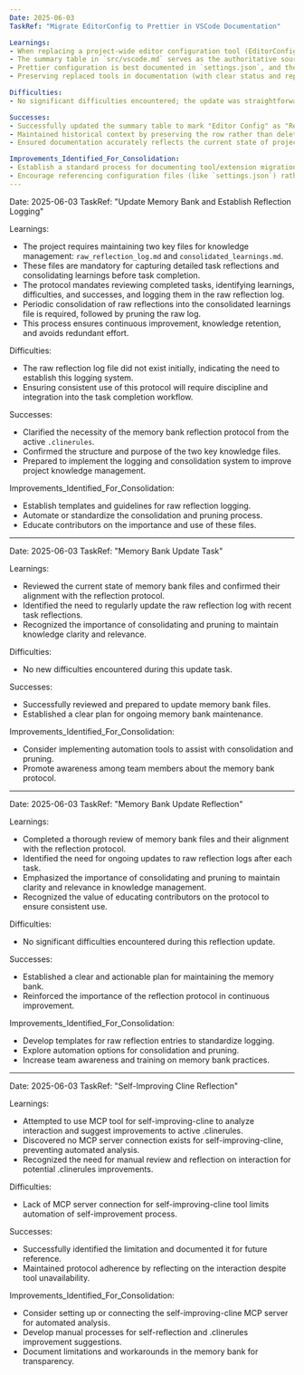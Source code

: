 ```yaml
---
Date: 2025-06-03
TaskRef: "Migrate EditorConfig to Prettier in VSCode Documentation"

Learnings:
- When replacing a project-wide editor configuration tool (EditorConfig) with another (Prettier), documentation must be updated to reflect the change, but historical context should be preserved.
- The summary table in `src/vscode.md` serves as the authoritative source for extension/tool status and should be kept in sync with actual project configuration.
- Prettier configuration is best documented in `settings.json`, and the documentation should reference this rather than duplicating config details.
- Preserving replaced tools in documentation (with clear status and replacement notes) helps maintain project history and aids onboarding.

Difficulties:
- No significant difficulties encountered; the update was straightforward due to clear user instructions and well-structured documentation.

Successes:
- Successfully updated the summary table to mark "Editor Config" as "Replaced" and note Prettier as its replacement.
- Maintained historical context by preserving the row rather than deleting it.
- Ensured documentation accurately reflects the current state of project tooling.

Improvements_Identified_For_Consolidation:
- Establish a standard process for documenting tool/extension migrations in summary tables.
- Encourage referencing configuration files (like `settings.json`) rather than duplicating settings in documentation.
---
```

Date: 2025-06-03
TaskRef: "Update Memory Bank and Establish Reflection Logging"

Learnings:
- The project requires maintaining two key files for knowledge management: `raw_reflection_log.md` and `consolidated_learnings.md`.
- These files are mandatory for capturing detailed task reflections and consolidating learnings before task completion.
- The protocol mandates reviewing completed tasks, identifying learnings, difficulties, and successes, and logging them in the raw reflection log.
- Periodic consolidation of raw reflections into the consolidated learnings file is required, followed by pruning the raw log.
- This process ensures continuous improvement, knowledge retention, and avoids redundant effort.

Difficulties:
- The raw reflection log file did not exist initially, indicating the need to establish this logging system.
- Ensuring consistent use of this protocol will require discipline and integration into the task completion workflow.

Successes:
- Clarified the necessity of the memory bank reflection protocol from the active `.clinerules`.
- Confirmed the structure and purpose of the two key knowledge files.
- Prepared to implement the logging and consolidation system to improve project knowledge management.

Improvements_Identified_For_Consolidation:
- Establish templates and guidelines for raw reflection logging.
- Automate or standardize the consolidation and pruning process.
- Educate contributors on the importance and use of these files.
---

Date: 2025-06-03
TaskRef: "Memory Bank Update Task"

Learnings:
- Reviewed the current state of memory bank files and confirmed their alignment with the reflection protocol.
- Identified the need to regularly update the raw reflection log with recent task reflections.
- Recognized the importance of consolidating and pruning to maintain knowledge clarity and relevance.

Difficulties:
- No new difficulties encountered during this update task.

Successes:
- Successfully reviewed and prepared to update memory bank files.
- Established a clear plan for ongoing memory bank maintenance.

Improvements_Identified_For_Consolidation:
- Consider implementing automation tools to assist with consolidation and pruning.
- Promote awareness among team members about the memory bank protocol.

---
Date: 2025-06-03
TaskRef: "Memory Bank Update Reflection"

Learnings:
- Completed a thorough review of memory bank files and their alignment with the reflection protocol.
- Identified the need for ongoing updates to raw reflection logs after each task.
- Emphasized the importance of consolidating and pruning to maintain clarity and relevance in knowledge management.
- Recognized the value of educating contributors on the protocol to ensure consistent use.

Difficulties:
- No significant difficulties encountered during this reflection update.

Successes:
- Established a clear and actionable plan for maintaining the memory bank.
- Reinforced the importance of the reflection protocol in continuous improvement.

Improvements_Identified_For_Consolidation:
- Develop templates for raw reflection entries to standardize logging.
- Explore automation options for consolidation and pruning.
- Increase team awareness and training on memory bank practices.

---

Date: 2025-06-03
TaskRef: "Self-Improving Cline Reflection"

Learnings:
- Attempted to use MCP tool for self-improving-cline to analyze interaction and suggest improvements to active .clinerules.
- Discovered no MCP server connection exists for self-improving-cline, preventing automated analysis.
- Recognized the need for manual review and reflection on interaction for potential .clinerules improvements.

Difficulties:
- Lack of MCP server connection for self-improving-cline tool limits automation of self-improvement process.

Successes:
- Successfully identified the limitation and documented it for future reference.
- Maintained protocol adherence by reflecting on the interaction despite tool unavailability.

Improvements_Identified_For_Consolidation:
- Consider setting up or connecting the self-improving-cline MCP server for automated analysis.
- Develop manual processes for self-reflection and .clinerules improvement suggestions.
- Document limitations and workarounds in the memory bank for transparency.
